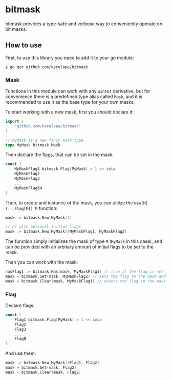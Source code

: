 # bitmask

bitmask provides a type-safe and verbose way to conveniently
operate on bit masks.

## How to use

First, to use this library you need to add it to your go module:
```shell
$ go get github.com/kerelape/bitmask
```

### Mask

Functions in this module can work with any `uint64` derivative,
but for convenience there is a predefined type alias called
`Mask`, and it is recommended to use it as the base type for
your own masks.

To start working with a new mask, first you should declare it:
```go
import (
    "github.com/kerelape/bitmask"
)

// MyMask is a new fancy mask type.
type MyMask bitmask.Mask

```

Then declare the flags, that can be set in the mask:
```go
const (
    MyMaskFlag1 bitmask.Flag[MyMask] = 1 << iota
    MyMaskFlag2
    MyMaskFlag3
    ...
    MyMaskFlag64
)
```

Then, to create and instance of the mask, you can utilize
the `New[M](...Flag[M]) M` function:

```go
mask := bitmask.New[MyMask]()

// or with optional initial flags
mask := bitmask.New[MyMask](MyMaskFlag1, MyMaskFlag2)
```

The function simply initializes the mask of type `M` (`MyMask` in
this case), and can be provided with an arbitary amount of initial
flags to be set to the mask.

Then you can work with the mask:
```go
hasFlag1 := bitmask.Has(mask, MyMaskFlag1) // true if the flag is set in the mask
mask = bitmask.Set(mask, MyMaskFlag2) // sets the flag to the mask and returns it
mask = bitmask.Clear(mask, MyMaskFlag1) // unsets the flag in the mask and returns it
```

### Flag

Declare flags:

```go
const (
    Flag1 bitmask.Flag[MyMask] = 1 << iota
    Flag2
    Flag3
    ...
    FlagN
)
```

And use them:

```go
mask := bitmask.New[MyMask](Flag1, Flag2)
mask = bitmask.Set(mask, Flag3)
mask = bitmask.Clear(mask, Flag2)
```

